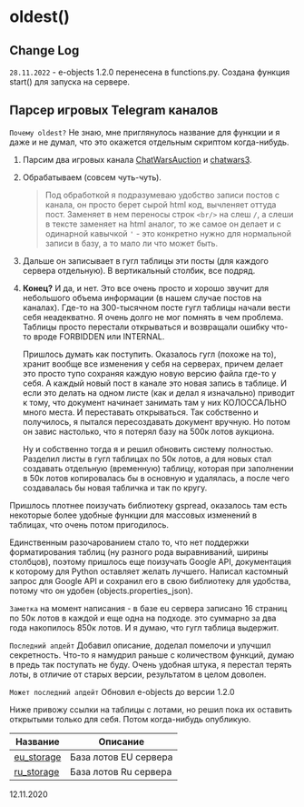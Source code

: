 # oldest()

## Change Log

`28.11.2022` - e-objects 1.2.0 перенесена в functions.py. Создана функция start() для запуска на сервере.

## Парсер игровых Telegram каналов 
`Почему oldest?` Не знаю, мне приглянулось название для функции и я даже и не думал, что это окажется отдельным скриптом когда-нибудь.

1. Парсим два игровых канала [ChatWarsAuction](https://t.me/ChatWarsAuction) и [chatwars3](https://t.me/chatwars3).
2. Обрабатываем (совсем чуть-чуть).
   > Под обработкой я подразумеваю удобство записи постов с канала, он просто берет сырой html код, вычленяет оттуда пост.
   > Заменяет в нем переносы строк `<br/>` на слеш `/`, а слеши в тексте заменяет на html аналог, то же самое он делает и с
   > одинарной кавычкой `'` - это конкретно нужно для нормальной записи в базу, а то мало ли что может быть.
3. Дальше он записывает в гугл таблицы эти посты (для каждого сервера отдельную). В вертикальный столбик, все подряд.
4. **Конец?**
   И да, и нет. Это все очень просто и хорошо звучит для небольшого объема информации (в нашем случае постов на каналах).
   Где-то на 300-тысячном посте гугл таблицы начали вести себя неадекватно. Я очень долго не мог помнять в чем проблема.
   Таблицы просто перестали открываться и возвращали ошибку что-то вроде FORBIDDEN или INTERNAL.
   
   Пришлось думать как поступить. Оказалось гугл (похоже на то), хранит вообще все изменения у себя на серверах, причем делает 
   это просто тупо сохраняя каждую новую версию файла где-то у себя. А каждый новый пост в канале это новая запись в таблице.
   И если это делать на одном листе (как и делал я изначально) приводит к тому, что документ начинает занимать там у них КОЛОССАЛЬНО 
   много места. И переставать открываться. Так собственно и получилось, я пытался пересоздавать документ вручную. 
   Но потом он завис настолько, что я потерял базу на 500к лотов аукциона.

   Ну и собственно тогда я и решил обновить систему полностью. Разделил листы в гугл таблицах по 50к лотов, а для новых
   стал создавать отдельную (временную) таблицу, которая при заполнении в 50к лотов копировалась бы в основную и удалялась, а после чего
   создавалась бы новая табличка и так по кругу.

Пришлось плотнее поизучать библиотеку gspread, оказалось там есть некоторые более удобные функции для массовых изменений в таблицах,
что очень потом пригодилось.

Единственным разочарованием стало то, что нет поддержки форматирования таблиц (ну разного рода выравниваний, ширины столбцов), поэтому
пришлось еще поизучать Google API, документация к которому для Python оставляет желать лучшего. Написал кастомный запрос для Google API
и сохранил его в свою библиотеку для удобства, потому что он удобен (objects.properties_json).

`Заметка` на момент написания - в базе eu сервера записано 16 страниц по 50к лотов в каждой и еще одна на подходе.
   это суммарно за два года накопилось 850к лотов. И я думаю, что гугл таблица выдержит.

`Последний апдейт` Добавил описание, доделал помелочи и улучшил секретность. Что-то я намудрил раньше с количеством функций, думаю 
в предь так поступать не буду. Очень удобная штука, я перестал терять лоты, в отличие от старых версии, результатом в целом доволен.

`Может последний апдейт` Обновил e-objects до версии 1.2.0

Ниже привожу ссылки на таблицы с лотами, но решил пока их оставить открытыми только для себя. Потом когда-нибудь опубликую.

Название | Описание
-------- | --------
[eu_storage](https://docs.google.com/spreadsheets/d/14GN4rECr8fTkYWvPXhe2OWjj1REvICKi175QJLmbjYk/edit?usp=sharing) | База лотов EU сервера
[ru_storage](https://docs.google.com/spreadsheets/d/1zb_Vi1X_wjrg6UB6eeXjk-zOs5RW6WUEvTNXAUmkydg/edit?usp=sharing) | База лотов Ru сервера

12.11.2020